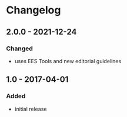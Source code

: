 # Changelog

## 2.0.0 - 2021-12-24

### Changed

- uses EES Tools and new editorial guidelines


## 1.0 - 2017-04-01

### Added

- initial release
